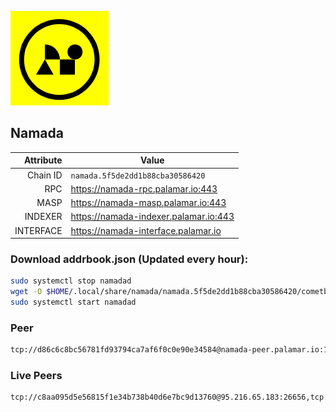 ![Logo](https://raw.githubusercontent.com/Pa1amar/mainnets/refs/heads/main/namada/logo.png)
## Namada
| Attribute | Value |
|----------:|-------|
| Chain ID         | `namada.5f5de2dd1b88cba30586420` |
| RPC  | https://namada-rpc.palamar.io:443 |
| MASP  | https://namada-masp.palamar.io:443 |
| INDEXER | https://namada-indexer.palamar.io:443 |
| INTERFACE | https://namada-interface.palamar.io |

### Download addrbook.json (Updated every hour):
```bash
sudo systemctl stop namadad
wget -O $HOME/.local/share/namada/namada.5f5de2dd1b88cba30586420/cometbft/config/addrbook.json https://storage.palamar.io/mainnet/namada/addrbook.json
sudo systemctl start namadad
```
### Peer
```bash
tcp://d86c6c8bc56781fd93794ca7af6f0c0e90e34584@namada-peer.palamar.io:16656
```



















































































































































































































































































































































































































































































































































































































































































































































































































































### Live Peers
```
tcp://c8aa095d5e56815f1e34b738b40d6e7bc9d13760@95.216.65.183:26656,tcp://a988534ab1e4bc42aad26ea7ec7bdc7d5415a14c@172.111.52.54:32750,tcp://645f6ab7910801304cd264b129030c848243ca6b@142.132.194.124:19904,tcp://5a7f398e1517fd661689449971a4ec26dd0bea5e@80.241.215.77:26656,tcp://35bea1f9d7a2f34ac093ae361c6876b328d8cf20@172.161.145.12:26656,tcp://a8187523daabbc053ec992cde9975f65a085da25@46.4.29.231:5000,tcp://7b2fcfb157212fe24797153b8dc30e05285285f4@212.83.33.148:26602,tcp://94b60575033a7bb366101cb57ccb78073d97a446@167.235.35.48:26656,tcp://e461529f0cfc2520dbad23d402906924fef602f9@65.109.26.242:26656,tcp://ebc272824924ea1a27ea3183dd0b9ba713494f83@185.16.39.158:26656,tcp://509f1e843cf881650a4151aa804ddd7a7188e88f@195.201.197.246:32656,tcp://cb6ae22e1e89d029c55f2cb400b0caa19cbe5523@38.132.56.27:32750,tcp://04affb50117ef548cbf7d1ddb1e6416dec0645ae@65.108.75.179:14656
```
